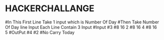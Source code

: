 # HACKERCHALLANGE
#In This First Line Take 1 input which is Number Of Day
#Then Take Number Of Day line Input Each Line Contain 3 Input
#Input
#3
#8 16 2
#8 16 4
#8 16 5
#OutPut
#4
#2
#No Carry Today
